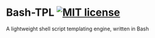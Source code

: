 # Bash-TPL [![MIT license](https://img.shields.io/badge/License-MIT-green.svg)](https://github.com/tekwizely/pre-commit-golang/blob/master/LICENSE)

A lightweight shell script templating engine, written in Bash

